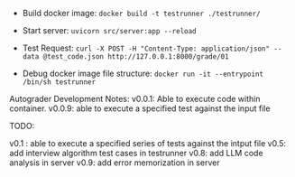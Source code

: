 * Build docker image: `docker build -t testrunner ./testrunner/`
* Start server: `uvicorn src/server:app --reload`
* Test Request: `curl -X POST -H "Content-Type: application/json" --data @test_code.json http://127.0.0.1:8000/grade/01`

* Debug docker image file structure: `docker run -it --entrypoint /bin/sh testrunner`

Autograder Development Notes:
v0.0.1: Able to execute code within container.
v0.0.9: able to execute a specified test against the input file

TODO:

v0.1  : able to execute a specified series of tests against the intput file
v0.5: add interview algorithm test cases in testrunner
v0.8: add LLM code analysis in server
v0.9: add error memorization in server